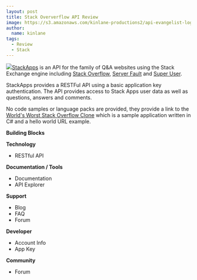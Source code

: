 ```yaml
---
layout: post
title: Stack Oververflow API Review
image: https://s3.amazonaws.com/kinlane-productions2/api-evangelist-logos/api-evangelist-butterfly-vertical.png
author:
  name: kinlane
tags:
  - Review
  - Stack
---
```

[![](http://kinlane-productions2.s3.amazonaws.com/stack-overflow/stackoverflow-logo-250.png)](http://stackoverflow.com/)[StackApps](http://stackapps.com) is an API for the family of Q&A websites using the Stack Exchange engine including [Stack Overflow](http://stackoverflow.com/), [Server Fault](http://serverfault.com/) and [Super User](http://superuser.com/).

StackApps provides a RESTFul API using a basic application key authentication. The API provides access to Stack Apps user data as well as questions, answers and comments.

No code samples or language packs are provided, they provide a link to the [World's Worst Stack Overflow Clone](http://stackapps.com/questions/3/sample-application-worlds-worst-stackoverflow-clone) which is a sample application written in C# and a hello world URL example.

**Building Blocks**

**Technology**

*   RESTful API

**Documentation / Tools**

*   Documentation
*   API Explorer

**Support**

*   Blog
*   FAQ
*   Forum

**Developer**

*   Account Info
*   App Key

**Community**

*   Forum